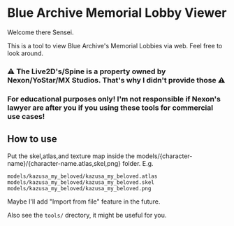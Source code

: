 # Blue Archive Memorial Lobby Viewer
Welcome there Sensei.

This is a tool to view Blue Archive's Memorial Lobbies via web. Feel free to look around.

### ⚠️ The Live2D's/Spine is a property owned by Nexon/YoStar/MX Studios. That's why I didn't provide those ⚠️
### For educational purposes only! I'm not responsible if Nexon's lawyer are after you if you using these tools for commercial use cases!

## How to use
Put the skel,atlas,and texture map inside the models/{character-name}/{character-name.atlas,skel,png} folder. E.g.

```
models/kazusa_my_beloved/kazusa_my_beloved.atlas
models/kazusa_my_beloved/kazusa_my_beloved.skel
models/kazusa_my_beloved/kazusa_my_beloved.png
```

Maybe I'll add "Import from file" feature in the future.

Also see the `tools/` drectory, it might be useful for you.

